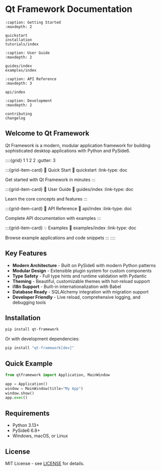# Qt Framework Documentation

```{toctree}
:caption: Getting Started
:maxdepth: 2

quickstart
installation
tutorials/index
```

```{toctree}
:caption: User Guide
:maxdepth: 2

guides/index
examples/index
```

```{toctree}
:caption: API Reference
:maxdepth: 3

api/index
```

```{toctree}
:caption: Development
:maxdepth: 2

contributing
changelog
```

## Welcome to Qt Framework

Qt Framework is a modern, modular application framework for building sophisticated desktop applications with Python and PySide6.

::::{grid} 1 1 2 2
:gutter: 3

:::{grid-item-card} 🚀 Quick Start
:link: quickstart
:link-type: doc

Get started with Qt Framework in minutes
:::

:::{grid-item-card} 📖 User Guide
:link: guides/index
:link-type: doc

Learn the core concepts and features
:::

:::{grid-item-card} 🔧 API Reference
:link: api/index
:link-type: doc

Complete API documentation with examples
:::

:::{grid-item-card} 💡 Examples
:link: examples/index
:link-type: doc

Browse example applications and code snippets
:::
::::

## Key Features

- **Modern Architecture** - Built on PySide6 with modern Python patterns
- **Modular Design** - Extensible plugin system for custom components
- **Type Safety** - Full type hints and runtime validation with Pydantic
- **Theming** - Beautiful, customizable themes with hot-reload support
- **i18n Support** - Built-in internationalization with Babel
- **Database Ready** - SQLAlchemy integration with migration support
- **Developer Friendly** - Live reload, comprehensive logging, and debugging tools

## Installation

```bash
pip install qt-framework
```

Or with development dependencies:

```bash
pip install "qt-framework[dev]"
```

## Quick Example

```python
from qtframework import Application, MainWindow

app = Application()
window = MainWindow(title="My App")
window.show()
app.exec()
```

## Requirements

- Python 3.13+
- PySide6 6.8+
- Windows, macOS, or Linux

## License

MIT License - see [LICENSE](https://github.com/beelzer/qt-framework/blob/main/LICENSE) for details.
